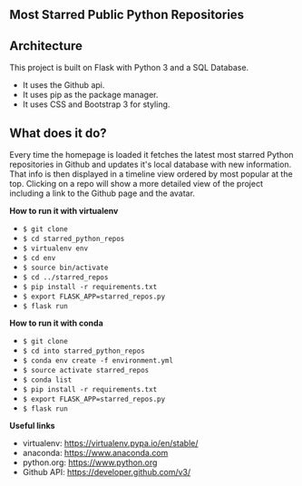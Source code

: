 **Most Starred Public Python Repositories**
-----


**Architecture**
---
This project is built on Flask with Python 3 and a SQL Database.
  * It uses the Github api.
  * It uses pip as the package manager.
  * It uses CSS and Bootstrap 3 for styling.

**What does it do?**
---
Every time the homepage is loaded it fetches the latest most starred
Python repositories in Github and updates it's local database with new information. That info is then displayed in a timeline view ordered by
most popular at the top. Clicking on a repo will show a more detailed view
of the project including a link to the Github page and the avatar.

**How to run it with virtualenv**
* `$ git clone`
* `$ cd starred_python_repos`
* `$ virtualenv env`
* `$ cd env`
* `$ source bin/activate`
* `$ cd ../starred_repos`
* `$ pip install -r requirements.txt`
* `$ export FLASK_APP=starred_repos.py`
* `$ flask run`

**How to run it with conda**
* `$ git clone`
* `$ cd into starred_python_repos`
* `$ conda env create -f environment.yml`
* `$ source activate starred_repos`
* `$ conda list`
* `$ pip install -r requirements.txt`
* `$ export FLASK_APP=starred_repos.py`
* `$ flask run`

**Useful links**
* virtualenv: https://virtualenv.pypa.io/en/stable/
* anaconda: https://www.anaconda.com
* python.org: https://www.python.org
* Github API: https://developer.github.com/v3/
